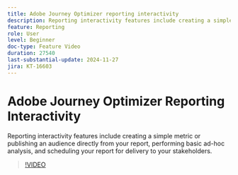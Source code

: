 ```yaml
---
title: Adobe Journey Optimizer reporting interactivity
description: Reporting interactivity features include creating a simple metric or publishing an audience directly from your report, performing basic ad-hoc analysis, and scheduling your report for delivery to your stakeholders.
feature: Reporting
role: User
level: Beginner
doc-type: Feature Video
duration: 27540
last-substantial-update: 2024-11-27
jira: KT-16603
---
```


# Adobe Journey Optimizer Reporting Interactivity

Reporting interactivity features include creating a simple metric or publishing an audience directly from your report, performing basic ad-hoc analysis, and scheduling your report for delivery to your stakeholders. 

>[!VIDEO](https://video.tv.adobe.com/v/3440615/?learn=on)
